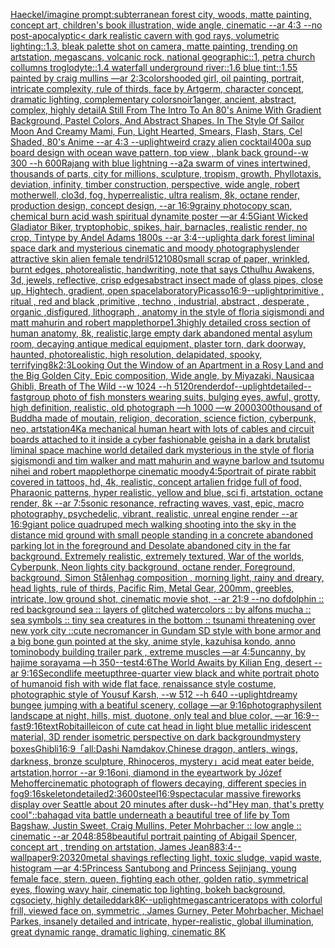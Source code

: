 [Haeckel](https://www.ebank.nz/aiartgenerator?category=Haeckel)[/imagine prompt:subterranean forest city, woods, matte painting, concept art, children's book illustration, wide angle, cinematic  --ar 4:3 --no post-apocalyptic](https://www.ebank.nz/aiartgenerator?category=/imagine%20prompt%3Asubterranean%20forest%20city%2C%20woods%2C%20matte%20painting%2C%20concept%20art%2C%20children%27s%20book%20illustration%2C%20wide%20angle%2C%20cinematic%20%20--ar%204%3A3%20--no%20post-apocalyptic)[< dark realistic cavern with god rays, volumetric lighting::1.3, bleak palette shot on camera, matte painting, trending on artstation, megascans, volcanic rock, national geographic::1, petra church collumns troglodyte::1.4 waterfall underground river::1.6 blue tint::1.55 painted by craig mullins —ar 2:3](https://www.ebank.nz/aiartgenerator?category=%3C%20dark%20realistic%20cavern%20with%20god%20rays%2C%20volumetric%20lighting%3A%3A1.3%2C%20bleak%20palette%20shot%20on%20camera%2C%20matte%20painting%2C%20trending%20on%20artstation%2C%20megascans%2C%20volcanic%20rock%2C%20national%20geographic%3A%3A1%2C%20petra%20church%20collumns%20troglodyte%3A%3A1.4%20waterfall%20underground%20river%3A%3A1.6%20blue%20tint%3A%3A1.55%20painted%20by%20craig%20mullins%20%E2%80%94ar%202%3A3)[colors](https://www.ebank.nz/aiartgenerator?category=colors)[hooded girl, oil painting, portrait, intricate complexity, rule of thirds, face by Artgerm, character concept, dramatic lighting, complementary colors](https://www.ebank.nz/aiartgenerator?category=hooded%20girl%2C%20oil%20painting%2C%20portrait%2C%20intricate%20complexity%2C%20rule%20of%20thirds%2C%20face%20by%20Artgerm%2C%20character%20concept%2C%20dramatic%20lighting%2C%20complementary%20colors)[noir](https://www.ebank.nz/aiartgenerator?category=noir)[1](https://www.ebank.nz/aiartgenerator?category=1)[anger, ancient, abstract, complex, highly detail](https://www.ebank.nz/aiartgenerator?category=anger%2C%20ancient%2C%20abstract%2C%20complex%2C%20highly%20detail)[A Still From The Intro To An 80's Anime With Gradient Background, Pastel Colors, And Abstract Shapes. In The Style Of Sailor Moon And Creamy Mami, Fun, Light Hearted, Smears, Flash, Stars, Cel Shaded, 80's Anime --ar 4:3 --uplight](https://www.ebank.nz/aiartgenerator?category=A%20Still%20From%20The%20Intro%20To%20An%2080%27s%20Anime%20With%20Gradient%20Background%2C%20Pastel%20Colors%2C%20And%20Abstract%20Shapes.%20In%20The%20Style%20Of%20Sailor%20Moon%20And%20Creamy%20Mami%2C%20Fun%2C%20Light%20Hearted%2C%20Smears%2C%20Flash%2C%20Stars%2C%20Cel%20Shaded%2C%2080%27s%20Anime%20--ar%204%3A3%20--uplight)[weird crazy alien cocktail](https://www.ebank.nz/aiartgenerator?category=weird%20crazy%20alien%20cocktail)[](https://www.ebank.nz/aiartgenerator?category=)[400](https://www.ebank.nz/aiartgenerator?category=400)[a sup board design with ocean wave pattern, top view , blank back ground--w 300 --h 600](https://www.ebank.nz/aiartgenerator?category=a%20sup%20board%20design%20with%20ocean%20wave%20pattern%2C%20top%20view%20%2C%20blank%20back%20ground--w%20300%20--h%20600)[Rajang with blue lightning --a2](https://www.ebank.nz/aiartgenerator?category=Rajang%20with%20blue%20lightning%20--a2)[a swarm of vines intertwined, thousands of parts, city for millions, sculpture, tropism, growth, Phyllotaxis, deviation, infinity, timber construction, perspective, wide angle, robert motherwell, clo3d, fog, hyperrealistic, ultra realism, 8k, octane render, production design, concept design, --ar 16:9](https://www.ebank.nz/aiartgenerator?category=a%20swarm%20of%20vines%20intertwined%2C%20thousands%20of%20parts%2C%20city%20for%20millions%2C%20sculpture%2C%20tropism%2C%20growth%2C%20Phyllotaxis%2C%20deviation%2C%20infinity%2C%20timber%20construction%2C%20perspective%2C%20wide%20angle%2C%20robert%20motherwell%2C%20clo3d%2C%20fog%2C%20hyperrealistic%2C%20ultra%20realism%2C%208k%2C%20octane%20render%2C%20production%20design%2C%20concept%20design%2C%20--ar%2016%3A9)[grainy photocopy scan, chemical burn acid wash spiritual dynamite poster —ar 4:5](https://www.ebank.nz/aiartgenerator?category=grainy%20photocopy%20scan%2C%20chemical%20burn%20acid%20wash%20spiritual%20dynamite%20poster%20%E2%80%94ar%204%3A5)[Giant Wicked Gladiator Biker, tryptophobic, spikes, hair, barnacles, realistic render, no crop, Tintype by Andel Adams 1800s --ar 3:4](https://www.ebank.nz/aiartgenerator?category=Giant%20Wicked%20Gladiator%20Biker%2C%20tryptophobic%2C%20spikes%2C%20hair%2C%20barnacles%2C%20realistic%20render%2C%20no%20crop%2C%20Tintype%20by%20Andel%20Adams%201800s%20--ar%203%3A4)[--uplight](https://www.ebank.nz/aiartgenerator?category=--uplight)[a dark forest liminal space dark and mysterious cinematic and moody photography](https://www.ebank.nz/aiartgenerator?category=a%20dark%20forest%20liminal%20space%20dark%20and%20mysterious%20cinematic%20and%20moody%20photography)[slender attractive skin alien female tendril](https://www.ebank.nz/aiartgenerator?category=slender%20attractive%20skin%20alien%20female%20tendril)[512](https://www.ebank.nz/aiartgenerator?category=512)[1080](https://www.ebank.nz/aiartgenerator?category=1080)[small scrap of paper, wrinkled, burnt edges, photorealistic, handwriting, note that says Cthulhu Awakens, 3d, jewels, reflective, crisp edges](https://www.ebank.nz/aiartgenerator?category=small%20scrap%20of%20paper%2C%20wrinkled%2C%20burnt%20edges%2C%20photorealistic%2C%20handwriting%2C%20note%20that%20says%20Cthulhu%20Awakens%2C%203d%2C%20jewels%2C%20reflective%2C%20crisp%20edges)[abstract insect made of glass pipes, close up, Hightech, gradient, open space](https://www.ebank.nz/aiartgenerator?category=abstract%20insect%20made%20of%20glass%20pipes%2C%20close%20up%2C%20Hightech%2C%20gradient%2C%20open%20space)[laboratory](https://www.ebank.nz/aiartgenerator?category=laboratory)[Picasso](https://www.ebank.nz/aiartgenerator?category=Picasso)[16:9](https://www.ebank.nz/aiartgenerator?category=16%3A9)[--uplight](https://www.ebank.nz/aiartgenerator?category=--uplight)[primitive , ritual , red and black ,primitive , techno , industrial, abstract , desperate , organic ,disfigured, lithograph , anatomy in the style of floria sigismondi and matt mahurin and robert mapplethorpe](https://www.ebank.nz/aiartgenerator?category=primitive%20%2C%20ritual%20%2C%20red%20and%20black%20%2Cprimitive%20%2C%20techno%20%2C%20industrial%2C%20abstract%20%2C%20desperate%20%2C%20organic%20%2Cdisfigured%2C%20lithograph%20%2C%20anatomy%20in%20the%20style%20of%20floria%20sigismondi%20and%20matt%20mahurin%20and%20robert%20mapplethorpe)[1.3](https://www.ebank.nz/aiartgenerator?category=1.3)[highly detailed cross section of human anatomy, 8k, realistic,](https://www.ebank.nz/aiartgenerator?category=highly%20detailed%20cross%20section%20of%20human%20anatomy%2C%208k%2C%20realistic%2C)[large empty dark abandoned mental asylum room, decaying antique medical equipment, plaster torn, dark doorway, haunted, photorealistic, high resolution, delapidated, spooky, terrifying](https://www.ebank.nz/aiartgenerator?category=large%20empty%20dark%20abandoned%20mental%20asylum%20room%2C%20decaying%20antique%20medical%20equipment%2C%20plaster%20torn%2C%20dark%20doorway%2C%20haunted%2C%20photorealistic%2C%20high%20resolution%2C%20delapidated%2C%20spooky%2C%20terrifying)[8k](https://www.ebank.nz/aiartgenerator?category=8k)[2:3](https://www.ebank.nz/aiartgenerator?category=2%3A3)[Looking Out the Window of an Apartment in a Rosy Land and the Big Golden City, Epic composition, Wide angle, by Miyazaki, Nausicaa Ghibli, Breath of The Wild --w 1024 --h 5120](https://www.ebank.nz/aiartgenerator?category=Looking%20Out%20the%20Window%20of%20an%20Apartment%20in%20a%20Rosy%20Land%20and%20the%20Big%20Golden%20City%2C%20Epic%20composition%2C%20Wide%20angle%2C%20by%20Miyazaki%2C%20Nausicaa%20Ghibli%2C%20Breath%20of%20The%20Wild%20--w%201024%20--h%205120)[render](https://www.ebank.nz/aiartgenerator?category=render)[dof](https://www.ebank.nz/aiartgenerator?category=dof)[--uplight](https://www.ebank.nz/aiartgenerator?category=--uplight)[detailed](https://www.ebank.nz/aiartgenerator?category=detailed)[--fast](https://www.ebank.nz/aiartgenerator?category=--fast)[group photo of fish monsters wearing suits, bulging eyes, awful, grotty, high definition, realistic, old photograph —h 1000 —w 2000](https://www.ebank.nz/aiartgenerator?category=group%20photo%20of%20fish%20monsters%20wearing%20suits%2C%20bulging%20eyes%2C%20awful%2C%20grotty%2C%20high%20definition%2C%20realistic%2C%20old%20photograph%20%E2%80%94h%201000%20%E2%80%94w%202000)[300](https://www.ebank.nz/aiartgenerator?category=300)[thousand of Buddha made of moutain, religion, decoration, science fiction, cyberpunk, neo, artstation](https://www.ebank.nz/aiartgenerator?category=thousand%20of%20Buddha%20made%20of%20moutain%2C%20religion%2C%20decoration%2C%20science%20fiction%2C%20cyberpunk%2C%20neo%2C%20artstation)[4K](https://www.ebank.nz/aiartgenerator?category=4K)[a mechanical human heart with lots of cables and circuit boards attached to it inside a cyber fashionable geisha in a dark brutalist liminal space machine world detailed dark mysterious in the style of floria sigismondi and tim walker and matt mahurin and wayne barlow and tsutomu nihei and robert mapplethorpe cinematic moody](https://www.ebank.nz/aiartgenerator?category=a%20mechanical%20human%20heart%20with%20lots%20of%20cables%20and%20circuit%20boards%20attached%20to%20it%20inside%20a%20cyber%20fashionable%20geisha%20in%20a%20dark%20brutalist%20liminal%20space%20machine%20world%20detailed%20dark%20mysterious%20in%20the%20style%20of%20floria%20sigismondi%20and%20tim%20walker%20and%20matt%20mahurin%20and%20wayne%20barlow%20and%20tsutomu%20nihei%20and%20robert%20mapplethorpe%20cinematic%20moody)[4:5](https://www.ebank.nz/aiartgenerator?category=4%3A5)[portrait of pirate rabbit covered in tattoos, hd, 4k, realistic, concept art](https://www.ebank.nz/aiartgenerator?category=portrait%20of%20pirate%20rabbit%20covered%20in%20tattoos%2C%20hd%2C%204k%2C%20realistic%2C%20concept%20art)[alien fridge full of food, Pharaonic patterns, hyper realistic, yellow and blue, sci fi, artstation, octane render, 8k --ar 7:5](https://www.ebank.nz/aiartgenerator?category=alien%20fridge%20full%20of%20food%2C%20Pharaonic%20patterns%2C%20hyper%20realistic%2C%20yellow%20and%20blue%2C%20sci%20fi%2C%20artstation%2C%20octane%20render%2C%208k%20--ar%207%3A5)[sonic resonance, refracting waves, vast, epic, macro photography, psychedelic, vibrant, realistic, unreal engine render --ar 16:9](https://www.ebank.nz/aiartgenerator?category=sonic%20resonance%2C%20refracting%20waves%2C%20vast%2C%20epic%2C%20macro%20photography%2C%20psychedelic%2C%20vibrant%2C%20realistic%2C%20unreal%20engine%20render%20--ar%2016%3A9)[giant police quadruped mech walking shooting into the sky in the distance mid ground with small people standing in a concrete abandoned parking lot in the foreground and Desolate abandoned city in the far background. Extremely realistic, extremely textured, War of the worlds, Cyberpunk, Neon lights city background, octane render, Foreground, background, Simon Stålenhag composition , morning light, rainy and dreary, head lights, rule of thirds, Pacific Rim, Metal Gear, 200mm, greebles, intricate, low ground shot, cinematic movie shot, --ar 21:9 --no dof](https://www.ebank.nz/aiartgenerator?category=giant%20police%20quadruped%20mech%20walking%20shooting%20into%20the%20sky%20in%20the%20distance%20mid%20ground%20with%20small%20people%20standing%20in%20a%20concrete%20abandoned%20parking%20lot%20in%20the%20foreground%20and%20Desolate%20abandoned%20city%20in%20the%20far%20background.%20Extremely%20realistic%2C%20extremely%20textured%2C%20War%20of%20the%20worlds%2C%20Cyberpunk%2C%20Neon%20lights%20city%20background%2C%20octane%20render%2C%20Foreground%2C%20background%2C%20Simon%20St%C3%A5lenhag%20composition%20%2C%20morning%20light%2C%20rainy%20and%20dreary%2C%20head%20lights%2C%20rule%20of%20thirds%2C%20Pacific%20Rim%2C%20Metal%20Gear%2C%20200mm%2C%20greebles%2C%20intricate%2C%20low%20ground%20shot%2C%20cinematic%20movie%20shot%2C%20--ar%2021%3A9%20--no%20dof)[dolphin :: red background sea :: layers of glitched watercolors :: by alfons mucha :: sea symbols :: tiny sea creatures in the bottom :: tsunami threatening over new york city ::](https://www.ebank.nz/aiartgenerator?category=dolphin%20%3A%3A%20red%20background%20sea%20%3A%3A%20layers%20of%20glitched%20watercolors%20%3A%3A%20by%20alfons%20mucha%20%3A%3A%20sea%20symbols%20%3A%3A%20tiny%20sea%20creatures%20in%20the%20bottom%20%3A%3A%20tsunami%20threatening%20over%20new%20york%20city%20%3A%3A)[cute necromancer in Gundam SD style with bone armor and a big bone gun pointed at the sky, anime style, kazuhisa kondo, anno tomino](https://www.ebank.nz/aiartgenerator?category=cute%20necromancer%20in%20Gundam%20SD%20style%20with%20bone%20armor%20and%20a%20big%20bone%20gun%20pointed%20at%20the%20sky%2C%20anime%20style%2C%20kazuhisa%20kondo%2C%20anno%20tomino)[body building trailer park , extreme muscles —ar 4:5](https://www.ebank.nz/aiartgenerator?category=body%20building%20trailer%20park%20%2C%20extreme%20muscles%20%E2%80%94ar%204%3A5)[uncanny, by hajime sorayama —h 350](https://www.ebank.nz/aiartgenerator?category=uncanny%2C%20by%20hajime%20sorayama%20%E2%80%94h%20350)[--test](https://www.ebank.nz/aiartgenerator?category=--test)[4:6](https://www.ebank.nz/aiartgenerator?category=4%3A6)[The World Awaits by Kilian Eng, desert --ar 9:16](https://www.ebank.nz/aiartgenerator?category=The%20World%20Awaits%20by%20Kilian%20Eng%2C%20desert%20--ar%209%3A16)[Secondlife meetup](https://www.ebank.nz/aiartgenerator?category=Secondlife%20meetup)[three-quarter view black and white portrait photo of humanoid fish with wide flat face, renaissance style costume, photographic style of Yousuf Karsh, --w 512 --h 640 --uplight](https://www.ebank.nz/aiartgenerator?category=three-quarter%20view%20black%20and%20white%20portrait%20photo%20of%20humanoid%20fish%20with%20wide%20flat%20face%2C%20renaissance%20style%20costume%2C%20photographic%20style%20of%20Yousuf%20Karsh%2C%20--w%20512%20--h%20640%20--uplight)[dreamy bungee jumping with a beatiful scenery, collage —ar 9:16](https://www.ebank.nz/aiartgenerator?category=dreamy%20bungee%20jumping%20with%20a%20beatiful%20scenery%2C%20collage%20%E2%80%94ar%209%3A16)[photography](https://www.ebank.nz/aiartgenerator?category=photography)[silent landscape at night, hills, mist, duotone, only teal and blue color, —ar 16:9](https://www.ebank.nz/aiartgenerator?category=silent%20landscape%20at%20night%2C%20hills%2C%20mist%2C%20duotone%2C%20only%20teal%20and%20blue%20color%2C%20%E2%80%94ar%2016%3A9)[--fast](https://www.ebank.nz/aiartgenerator?category=--fast)[](https://www.ebank.nz/aiartgenerator?category=)[9:16](https://www.ebank.nz/aiartgenerator?category=9%3A16)[text](https://www.ebank.nz/aiartgenerator?category=text)[Robitaille](https://www.ebank.nz/aiartgenerator?category=Robitaille)[icon of cute cat head in light blue metallic iridescent material, 3D render isometric perspective on dark background](https://www.ebank.nz/aiartgenerator?category=icon%20of%20cute%20cat%20head%20in%20light%20blue%20metallic%20iridescent%20material%2C%203D%20render%20isometric%20perspective%20on%20dark%20background)[mystery boxes](https://www.ebank.nz/aiartgenerator?category=mystery%20boxes)[Ghibli](https://www.ebank.nz/aiartgenerator?category=Ghibli)[16:9](https://www.ebank.nz/aiartgenerator?category=16%3A9)[「all:Dashi Namdakov,Chinese dragon, antlers, wings, darkness, bronze sculpture, Rhinoceros, mystery」](https://www.ebank.nz/aiartgenerator?category=%E3%80%8Call%3ADashi%20Namdakov%2CChinese%20dragon%2C%20antlers%2C%20wings%2C%20darkness%2C%20bronze%20sculpture%2C%20Rhinoceros%2C%20mystery%E3%80%8D)[acid meat eater beide, artstation,horror --ar 9:16](https://www.ebank.nz/aiartgenerator?category=acid%20meat%20eater%20beide%2C%20artstation%2Chorror%20--ar%209%3A16)[oni, diamond in the eye](https://www.ebank.nz/aiartgenerator?category=oni%2C%20diamond%20in%20the%20eye)[artwork by Józef Mehoffer](https://www.ebank.nz/aiartgenerator?category=artwork%20by%20J%C3%B3zef%20Mehoffer)[cinematic photograph of flowers decaying, different species in fog](https://www.ebank.nz/aiartgenerator?category=cinematic%20photograph%20of%20flowers%20decaying%2C%20different%20species%20in%20fog)[9:16](https://www.ebank.nz/aiartgenerator?category=9%3A16)[skeleton](https://www.ebank.nz/aiartgenerator?category=skeleton)[detailed](https://www.ebank.nz/aiartgenerator?category=detailed)[2:3](https://www.ebank.nz/aiartgenerator?category=2%3A3)[600](https://www.ebank.nz/aiartgenerator?category=600)[steel](https://www.ebank.nz/aiartgenerator?category=steel)[16:9](https://www.ebank.nz/aiartgenerator?category=16%3A9)[spectacular massive fireworks display over Seattle about 20 minutes after dusk](https://www.ebank.nz/aiartgenerator?category=spectacular%20massive%20fireworks%20display%20over%20Seattle%20about%2020%20minutes%20after%20dusk)[--hd](https://www.ebank.nz/aiartgenerator?category=--hd)["Hey man, that's pretty cool"::](https://www.ebank.nz/aiartgenerator?category=%22Hey%20man%2C%20that%27s%20pretty%20cool%22%3A%3A)[bahagad vita battle underneath a beautiful tree of life by Tom Bagshaw, Justin Sweet, Craig Mullins, Peter Mohrbacher :: low angle :: cinematic --ar 2048:858](https://www.ebank.nz/aiartgenerator?category=bahagad%20vita%20battle%20underneath%20a%20beautiful%20tree%20of%20life%20by%20Tom%20Bagshaw%2C%20Justin%20Sweet%2C%20Craig%20Mullins%2C%20Peter%20Mohrbacher%20%3A%3A%20low%20angle%20%3A%3A%20cinematic%20--ar%202048%3A858)[beautiful portrait painting of Abigail Spencer, concept art , trending on artstation, James Jean](https://www.ebank.nz/aiartgenerator?category=beautiful%20portrait%20painting%20of%20Abigail%20Spencer%2C%20concept%20art%20%2C%20trending%20on%20artstation%2C%20James%20Jean)[88](https://www.ebank.nz/aiartgenerator?category=88)[3:4](https://www.ebank.nz/aiartgenerator?category=3%3A4)[--wallpaper](https://www.ebank.nz/aiartgenerator?category=--wallpaper)[9:20](https://www.ebank.nz/aiartgenerator?category=9%3A20)[320](https://www.ebank.nz/aiartgenerator?category=320)[metal shavings reflecting light, toxic sludge, vapid waste, histogram —ar 4:5](https://www.ebank.nz/aiartgenerator?category=metal%20shavings%20reflecting%20light%2C%20toxic%20sludge%2C%20vapid%20waste%2C%20histogram%20%E2%80%94ar%204%3A5)[Princess Santubong and Princess Sejinjang, young female face, stern, queen, fighting each other, golden ratio, symmetrical eyes, flowing wavy hair, cinematic top lighting, bokeh background, cgsociety, highly detailed](https://www.ebank.nz/aiartgenerator?category=Princess%20Santubong%20and%20Princess%20Sejinjang%2C%20young%20female%20face%2C%20stern%2C%20queen%2C%20fighting%20each%20other%2C%20golden%20ratio%2C%20symmetrical%20eyes%2C%20flowing%20wavy%20hair%2C%20cinematic%20top%20lighting%2C%20bokeh%20background%2C%20cgsociety%2C%20highly%20detailed)[dark](https://www.ebank.nz/aiartgenerator?category=dark)[8K](https://www.ebank.nz/aiartgenerator?category=8K)[--uplight](https://www.ebank.nz/aiartgenerator?category=--uplight)[megascan](https://www.ebank.nz/aiartgenerator?category=megascan)[triceratops with colorful frill, viewed face on, symmetric , James Gurney, Peter Mohrbacher, Michael Parkes, insanely detailed and intricate, hyper-realistic, global illumination, great dynamic range, dramatic lighing, cinematic 8K](https://www.ebank.nz/aiartgenerator?category=triceratops%20with%20colorful%20frill%2C%20viewed%20face%20on%2C%20symmetric%20%2C%20James%20Gurney%2C%20Peter%20Mohrbacher%2C%20Michael%20Parkes%2C%20insanely%20detailed%20and%20intricate%2C%20hyper-realistic%2C%20global%20illumination%2C%20great%20dynamic%20range%2C%20dramatic%20lighing%2C%20cinematic%208K)